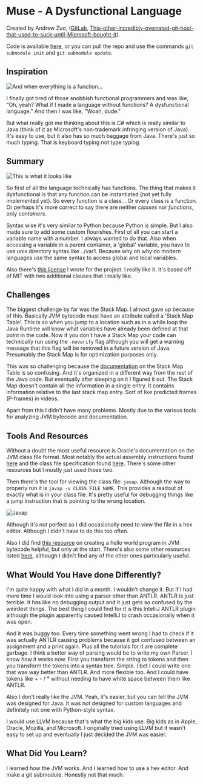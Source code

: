 # Muse - A Dysfunctional Language

Created by Andrew Zuo, ([GitLab](https://gitlab.com/azuredown), [This-other-incredibly-overrated-git-host-that-used-to-suck-until-Microsoft-bought-it](https://github.com/impure)).

Code is available [here](https://gitlab.com/azuredown/muse), or you can pull the repo and use the commands `git submodule init` and `git submodule update`.

## Inspiration

![And when everything is a function...](https://gitlab.com/azuredown/muse/-/raw/master/Images/When%20Everything%20Is%20A%20Function.jpg)

I finally got tired of those snobbish functional programmers and was like, "Oh, yeah? What if I made a language without functions? A dysfunctional language." And then I was like, "Woah, dude."

But what really got me thinking about this is C\# which is really similar to Java (think of it as Microsoft's non-trademark infringing version of Java). It's easy to use, but it also has so much baggage from Java. There's just so much typing. That is keyboard typing not type typing.

## Summary

![This is what it looks like](https://i.imgur.com/jBf8URr.png)

So first of all the language technically has functions. The thing that makes it dysfunctional is that any function can be instantiated (not yet fully implemented yet). So every function is a class... Or every class is a function. Or perhaps it's more correct to say there are neither *classes* nor *functions*, only *containers*.

Syntax wise it's very similar to Python because Python is simple. But I also made sure to add some custom flourishes. First of all you can start a variable name with a number. I always wanted to do that. Also when accessing a variable in a parent container, a 'global' variable, you have to use unix directory syntax like ../var1. Because why oh why do modern languages use the same syntax to access global and local variables.

Also there's [this license](https://gitlab.com/azuredown/muse/-/blob/master/LICENSE) I wrote for the project. I really like it. It's based off of MIT with two additional clauses that I really like.

## Challenges

The biggest challenge by far was the Stack Map. I almost gave up because of this. Basically JVM bytecode must have an attribute called a 'Stack Map Table'. This is so when you jump to a location such as in a while loop the Java Runtime will know what variables have already been defined at that point in the code. Now if you don't have a Stack Map your code can technically run using the `-noverify` flag although you will get a warning message that this flag will be removed in a future version of Java. Presumably the Stack Map is for optimization purposes only.

This was so challenging because the [documentation](https://docs.oracle.com/javase/specs/jvms/se8/html/jvms-4.html#jvms-4.7.4) on the Stack Map Table is so confusing. And it's organized in a different way from the rest of the Java code. But eventually after sleeping on it I figured it out. The Stack Map doesn't contain all the information in a single entry. It contains information relative to the last stack map entry. Sort of like predicted frames (P-frames) in videos.

Apart from this I didn't have many problems. Mostly due to the various tools for analyzing JVM bytecode and documentation.

## Tools And Resources

Without a doubt the most useful resource is Oracle's documentation on the JVM class file format. Most notably the actual assembly instructions found [here](https://docs.oracle.com/javase/specs/jvms/se8/html/jvms-6.html) and the class file specification found [here](https://docs.oracle.com/javase/specs/jvms/se8/html/jvms-4.html#jvms-4.7.4). There's some other resources but I mostly just used those two.

Then there's the tool for viewing the class file: `javap`. Although the way to properly run it is `javap -v CLASS_FILE_NAME`. This provides a readout of exactly what is in your class file. It's pretty useful for debugging things like a jump instruction that is pointing to the wrong location.

![Javap](https://i.imgur.com/KMohXlk.png)

Although it's not perfect so I did occasionally need to view the file in a hex editor. Although I didn't have to do this too often.

Also I did find [this resource](https://medium.com/@davethomas_9528/writing-hello-world-in-java-byte-code-34f75428e0ad) on creating a hello world program in JVM bytecode helpful, but only at the start. There's also some other resources listed [here](https://gitlab.com/azuredown/muse/-/blob/master/Notes/Other%20Notes.txt), although I didn't find any of the other ones particularly useful.

## What Would You Have done Differently?

I'm quite happy with what I did in a month. I wouldn't change it. But if I had more time I would look into using a parser other than ANTLR. ANTLR is just terrible. It has like no debugging output and it just gets so confused by the weirdest things. The best thing I could find for it is this IntelliJ ANTLR plugin although the plugin apparently caused IntelliJ to crash occasionally when it was open.

And it was buggy too. Every time something went wrong I had to check if it was actually ANTLR causing problems because it got confused between an assignment and a print again. Plus all the tutorials for it are complete garbage. I think a better way of parsing would be to write my own Parser. I know how it works now. First you transform the string to tokens and then you transform the tokens into a syntax tree. Simple. I bet I could write one that was way better than ANTLR. And more flexible too. And I could have tokens like + - / * without needing to have white space between them like ANTLR.

Also I don't really like the JVM. Yeah, it's easier, but you can tell the JVM was designed for Java. It was not designed for custom languages and definitely not one with Python-style syntax.

I would use LLVM because that's what the big kids use. Big kids as in Apple, Oracle, Mozilla, and Microsoft. I originally tried using LLVM but it wasn't easy to set up and eventually I just decided the JVM was easier.

## What Did You Learn?

I learned how the JVM works. And I learned how to use a hex editor. And make a git submodule. Honestly not that much.

